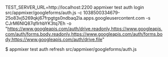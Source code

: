 TEST_SERVER_URL=http://localhost:2200 appmixer test auth login src/appmixer/googleforms/auth.js -c 1038500334679-25o83vj5269qkj67frpgtgs0ndbaq2la.apps.googleusercontent.com -s CJrM6NIQ87qfIrhbYK3tq7Eh -o "https://www.googleapis.com/auth/drive.readonly,https://www.googleapis.com/auth/forms.body.readonly,https://www.googleapis.com/auth/forms.body,https://www.googleapis.com/auth/drive.file"

$ appmixer test auth refresh src/appmixer/googleforms/auth.js 